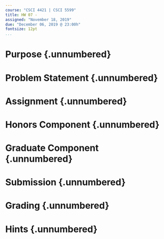 ```yaml
---
course: "CSCI 4421 | CSCI 5599"
title: HW 07 -
assigned: "November 18, 2019"
due: "December 06, 2019 @ 23:00h"
fontsize: 12pt
...
```


# Purpose {.unnumbered}

# Problem Statement {.unnumbered}

# Assignment {.unnumbered}

# Honors Component {.unnumbered}

# Graduate Component {.unnumbered}

# Submission {.unnumbered}

# Grading {.unnumbered}

# Hints {.unnumbered}
